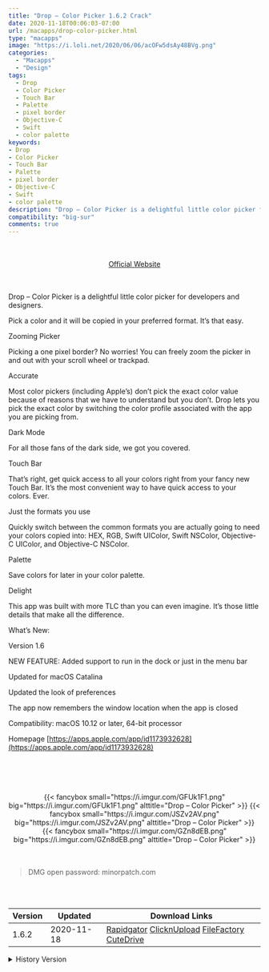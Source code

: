 ```yaml
---
title: "Drop – Color Picker 1.6.2 Crack"
date: 2020-11-18T00:06:03-07:00
url: /macapps/drop-color-picker.html
type: "macapps"
image: "https://i.loli.net/2020/06/06/acOFw5dsAy48BVg.png"
categories:
  - "Macapps"
  - "Design"
tags:
  - Drop
  - Color Picker
  - Touch Bar
  - Palette
  - pixel border
  - Objective-C
  - Swift
  - color palette
keywords:
- Drop
- Color Picker
- Touch Bar
- Palette
- pixel border
- Objective-C
- Swift
- color palette
description: "Drop – Color Picker is a delightful little color picker for developers and designers.Pick a color and it will be copied in your preferred format. It’s that easy"
compatibility: "big-sur"
comments: true
---
```


<br/>
<br/>
<center>
<a href="https://apps.apple.com/app/id1173932628" target="blank"><div class="border px-4 border-blue-500 rounded-lg transition duration-500 
    ease-in-out w-48 text-lg text-blue-500 text-center hover:bg-blue-500 hover:text-white">
  Official Website 
</div></a>
</center>
<br/>
<br/>

Drop – Color Picker is a delightful little color picker for developers and designers.

Pick a color and it will be copied in your preferred format. It’s that easy.

Zooming Picker

Picking a one pixel border? No worries! You can freely zoom the picker in and out with your scroll wheel or trackpad.

Accurate

Most color pickers (including Apple’s) don’t pick the exact color value because of reasons that we have to understand but you don’t. Drop lets you pick the exact color by switching the color profile associated with the app you are picking from.

Dark Mode

For all those fans of the dark side, we got you covered.

Touch Bar

That’s right, get quick access to all your colors right from your fancy new Touch Bar. It’s the most convenient way to have quick access to your colors. Ever.

Just the formats you use

Quickly switch between the common formats you are actually going to need your colors copied into: HEX, RGB, Swift UIColor, Swift NSColor, Objective-C UIColor, and Objective-C NSColor.

Palette

Save colors for later in your color palette.

Delight

This app was built with more TLC than you can even imagine. It’s those little details that make all the difference.

What’s New:

Version 1.6

NEW FEATURE: Added support to run in the dock or just in the menu bar

Updated for macOS Catalina

Updated the look of preferences

The app now remembers the window location when the app is closed

Compatibility: macOS 10.12 or later, 64-bit processor

Homepage [https://apps.apple.com/app/id1173932628](https://apps.apple.com/app/id1173932628)

<br/>
<br/>
<script async src="https://pagead2.googlesyndication.com/pagead/js/adsbygoogle.js"></script>
<ins class="adsbygoogle"
     style="display:block; text-align:center;"
     data-ad-layout="in-article"
     data-ad-format="fluid"
     data-ad-client="ca-pub-8746275014476192"
     data-ad-slot="5144997159"></ins>
<script>
     (adsbygoogle = window.adsbygoogle || []).push({});
</script>
<br/>
<br/>


<center>

<div class="w-full grid grid-cols-3 flex gap-2">
{{< fancybox small="https://i.imgur.com/GFUk1F1.png" big="https://i.imgur.com/GFUk1F1.png" alttitle="Drop – Color Picker" >}}
{{< fancybox small="https://i.imgur.com/JSZv2AV.png" big="https://i.imgur.com/JSZv2AV.png" alttitle="Drop – Color Picker" >}}
{{< fancybox small="https://i.imgur.com/GZn8dEB.png" big="https://i.imgur.com/GZn8dEB.png" alttitle="Drop – Color Picker" >}}
</div>

</center>

<br/>
<br/>


> DMG open password: minorpatch.com

<br/>

<br/>
<div id="history_version" class="history_version">

| Version | Updated | Download Links |
| ---- | ---- | ---- |
| 1.6.2 | 2020-11-18 | [Rapidgator](https://ouo.io/VdkY6I)   [ClicknUpload](https://ouo.io/PLfS9n)   [FileFactory](https://ouo.io/QEv6lL)   [CuteDrive](https://ouo.io/roTR5GU) |
<details>
<summary>History Version</summary>

| Version | Updated | Download Links |
| ---- | ---- | ---- |
| 1.6.1 | 2020-08-12 | [UsersCloud](https://ouo.io/SWlfon)   [ClicknUpload](https://ouo.io/G0AT9N)   [FileFactory](https://ouo.io/XrYg7T)   [CuteDrive](https://ouo.io/6RQc08) |
| 1.6.0 | 2020-06-06 | [UsersCloud](https://ouo.io/vtegQMT)   [ClicknUpload](https://ouo.io/bqlas2)   [FileFactory](https://ouo.io/l6zxMH)   [CuteDrive](https://ouo.io/wMbyDs) |
</details>

</div>

